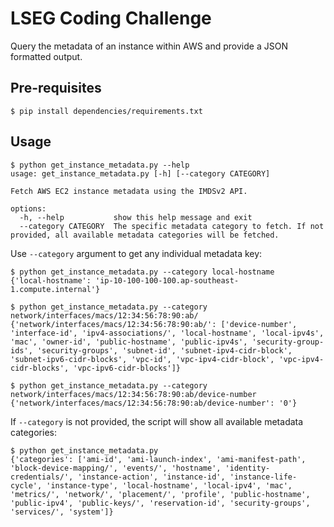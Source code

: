 # LSEG Coding Challenge

Query the metadata of an instance within AWS and provide a JSON formatted output.

## Pre-requisites

```text
$ pip install dependencies/requirements.txt
```

## Usage

```text
$ python get_instance_metadata.py --help
usage: get_instance_metadata.py [-h] [--category CATEGORY]

Fetch AWS EC2 instance metadata using the IMDSv2 API.

options:
  -h, --help           show this help message and exit
  --category CATEGORY  The specific metadata category to fetch. If not provided, all available metadata categories will be fetched.
```

Use `--category` argument to get any individual metadata key:

```text
$ python get_instance_metadata.py --category local-hostname
{'local-hostname': 'ip-10-100-100-100.ap-southeast-1.compute.internal'}

$ python get_instance_metadata.py --category network/interfaces/macs/12:34:56:78:90:ab/
{'network/interfaces/macs/12:34:56:78:90:ab/': ['device-number', 'interface-id', 'ipv4-associations/', 'local-hostname', 'local-ipv4s', 'mac', 'owner-id', 'public-hostname', 'public-ipv4s', 'security-group-ids', 'security-groups', 'subnet-id', 'subnet-ipv4-cidr-block', 'subnet-ipv6-cidr-blocks', 'vpc-id', 'vpc-ipv4-cidr-block', 'vpc-ipv4-cidr-blocks', 'vpc-ipv6-cidr-blocks']}

$ python get_instance_metadata.py --category network/interfaces/macs/12:34:56:78:90:ab/device-number
{'network/interfaces/macs/12:34:56:78:90:ab/device-number': '0'}
```

If `--category` is not provided, the script will show all available metadata categories:

```text
$ python get_instance_metadata.py
{'categories': ['ami-id', 'ami-launch-index', 'ami-manifest-path', 'block-device-mapping/', 'events/', 'hostname', 'identity-credentials/', 'instance-action', 'instance-id', 'instance-life-cycle', 'instance-type', 'local-hostname', 'local-ipv4', 'mac', 'metrics/', 'network/', 'placement/', 'profile', 'public-hostname', 'public-ipv4', 'public-keys/', 'reservation-id', 'security-groups', 'services/', 'system']}
```
